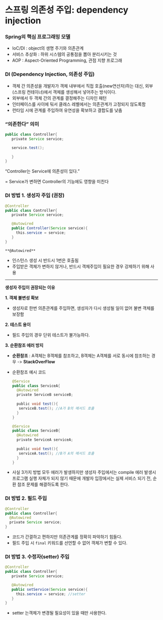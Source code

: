 # 스프링 의존성 주입: dependency injection

### Spring의 핵심 프로그래밍 모델

- IoC/DI : object의 생명 주기와 의존관계
- 서비스 추상화 : 하위 시스템의 공통점을 뽑아 분리시키는 것
- AOP : Aspect-Oriented Programming, 관점 지향 프로그래

### DI (Dependency Injection, 의존성 주입)

- 객체 간 의존성을 개발자가 객체 내부에서 직접 호출(new연산자)하는 대신, 외부(스프링 컨테이너)에서 객체를 생성해서 넣어주는 방식이다.
- 외부에서 두 객체 간의 관계를 결정해주는 디자인 패턴
- 인터페이스를 사이에 둬서 클래스 레벨에서는 의존관계가 고정되지 않도록함
- 런타임 시에 관계를 주입하여 유연성을 확보하고 결합도를 낮춤

### “의존한다” 의미

```java
public class Controller{
   private Service service;

   service.test();
   
   }
}
```

“Controller는 Service에 의존성이 있다.”

= Service가 변하면 Controller의 기능에도 영향을 미친다

### DI 방법 1. 생성자 주입 (권장)

```java
@Controller 
public class Controller{
   private Service service;

   @Autowired 
   public Controller(Service service){
     this.service = service; 
   }
}
```

`**@Autowired**`

- 인스턴스 생성 시 반드시 1번은 호출됨
- 주입받은 객체가 변하지 않거나, 반드시 객체주입이 필요한 경우 강제하기 위해 사용

---

**생성자 주입이 권장되는 이유**

**1. 객체 불변성 확보** 

- 생성자로 한번 의존관계를 주입하면, 생성자가 다시 생성될 일이 없어 불변 객체를 보장함

**2. 테스트 용이**

- 필드 주입의 경우 단위 테스트가 불가능하다.

**3. 순환참조 에러 방지**

- **순환참조** :  A객체는 B객체를 참조하고, B객체는 A객체를 서로 동시에 참조하는 경우 -> **StackOverFlow**
- 순환참조 예시 코드
    
    ```java
    @Service
    public class ServiceA{
      @Autowired
      private ServiceB serviceB;
     
      public void test(){
       serviceB.test(); //A가 B의 메서드 호출 
      }
    }
    ```
    
    ```java
    @Service
    public class ServiceB{
      @Autowired
      private ServiceA serviceA;
     
      public void test(){
       serviceA.test(); //B가 A의 메서드 호출 
      }
    }
    ```
    
- 사실 3가지 방법 모두 에러가 발생하지만 생성자 주입에서는 compile 에러 발생시 프로그램 실행 자체가 되지 않기 때문에 개발자 입장에서는 실제 서비스 되기 전, 순환 참조 문제를 해결하도록 한다.

### DI 방법 2. 필드 주입

```java
@Controller
public class Controller{
  @Autowired 
  private Service service;
}
```

- 코드가 간결하고 편하지만 의존관계를 정확히 파악하기 힘들다.
- 필드 주입 시 `final` 키워드를 선언할 수 없어 객체가 변할 수 있다.

### DI 방법 3. ****수정자(setter) 주입****

```java
@Controller 
public class Controller{
   private Service service;

   @Autowired 
   public setService(Service service){
     this.service = service; //setter
   }
}
```

- setter 는객체가 변경될 필요성이 있을 때만 사용한다.